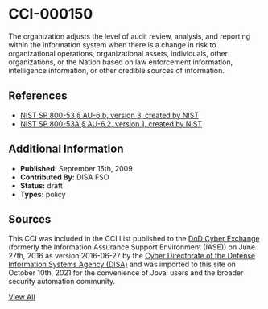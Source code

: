 # CCI-000150

The organization adjusts the level of audit review, analysis, and reporting within the information system when there is a change in risk to organizational operations, organizational assets, individuals, other organizations, or the Nation based on law enforcement information, intelligence information, or other credible sources of information.

## References ##

* [NIST SP 800-53 § AU-6 b, version 3, created by NIST](http://csrc.nist.gov/publications/PubsSPs.html)
* [NIST SP 800-53A § AU-6.2, version 1, created by NIST](http://csrc.nist.gov/publications/PubsSPs.html)


## Additional Information ##

* **Published:** September 15th, 2009
* **Contributed By:** DISA FSO
* **Status:** draft
* **Types:** policy

## Sources ##

This CCI was included in the CCI List published to the [DoD Cyber Exchange](https://public.cyber.mil/stigs/cci/)
(formerly the Information Assurance Support Environment (IASE)) on June 27th, 2016 as version
2016-06-27 by the [Cyber Directorate of the Defense Information Systems Agency (DISA)](https://public.cyber.mil/about-cyber/)
and was imported to this site on October 10th, 2021 for the convenience of Joval users and the broader
security automation community.

[View All](../README.md)
